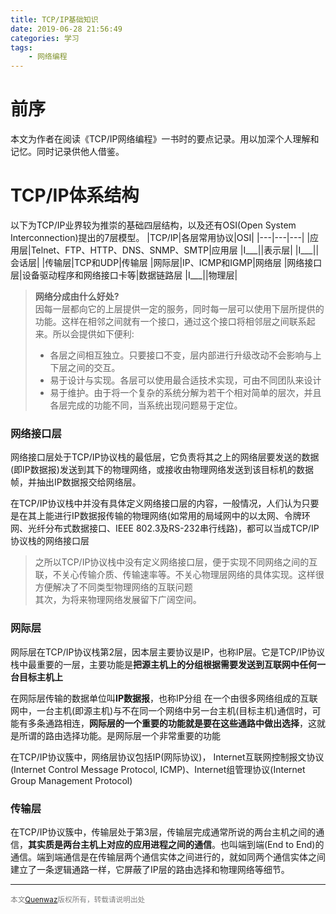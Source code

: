 ```yaml
---
title: TCP/IP基础知识
date: 2019-06-28 21:56:49
categories: 学习
tags:
    - 网络编程
---
```


# 前序
本文为作者在阅读《TCP/IP网络编程》一书时的要点记录。用以加深个人理解和记忆。同时记录供他人借鉴。

# TCP/IP体系结构
以下为TCP/IP业界较为推崇的基础四层结构，以及还有OSI(Open System Interconnection)提出的7层模型。
|TCP/IP|各层常用协议|OSI|
|---|---|---|
|应用层|Telnet、FTP、HTTP、DNS、SNMP、SMTP|应用层
|I___||表示层|
|I___||会话层|
|传输层|TCP和UDP|传输层
|网际层|IP、ICMP和IGMP|网络层
|网络接口层|设备驱动程序和网络接口卡等|数据链路层
|I___||物理层|

> **网络分成由什么好处?**
> <br/>因每一层都向它的上层提供一定的服务，同时每一层可以使用下层所提供的功能。这样在相邻之间就有一个接口，通过这个接口将相邻层之间联系起来。所以会提供如下便利:
> - 各层之间相互独立。只要接口不变，层内部进行升级改动不会影响与上下层之间的交互。
> - 易于设计与实现。各层可以使用最合适技术实现，可由不同团队来设计
> - 易于维护。由于将一个复杂的系统分解为若干个相对简单的层次，并且各层完成的功能不同，当系统出现问题易于定位。

### 网络接口层
网络接口层处于TCP/IP协议栈的最低层，它负责将其之上的网络层要发送的数据(即IP数据报)发送到其下的物理网络，或接收由物理网络发送到该目标机的数据帧，并抽出IP数据报交给网络层。

在TCP/IP协议栈中并没有具体定义网络接口层的内容，一般情况，人们认为只要是在其上能进行IP数据报传输的物理网络(如常用的局域网中的以太网、令牌环网、光纤分布式数据接口、IEEE 802.3及RS-232串行线路)，都可以当成TCP/IP协议栈的网络接口层

> 之所以TCP/IP协议栈中没有定义网络接口层，便于实现不同网络之间的互联，不关心传输介质、传输速率等。不关心物理层网络的具体实现。这样很方便解决了不同类型物理网络的互联问题
> <br/>其次，为将来物理网络发展留下广阔空间。
### 网际层
网际层在TCP/IP协议栈第2层，因本层主要协议是IP，也称IP层。它是TCP/IP协议栈中最重要的一层，主要功能是**把源主机上的分组根据需要发送到互联网中任何一台目标主机上**

在网际层传输的数据单位叫**IP数据报**，也称IP分组
在一个由很多网络组成的互联网中，一台主机(即源主机)与不在同一个网络中另一台主机(目标主机)通信时，可能有多条通路相连，**网际层的一个重要的功能就是要在这些通路中做出选择**，这就是所谓的路由选择功能。是网际层一个非常重要的功能

在TCP/IP协议簇中，网络层协议包括IP(网际协议)， Internet互联网控制报文协议(Internet Control Message Protocol, ICMP)、Internet组管理协议(Internet Group Management Protocol)

### 传输层
在TCP/IP协议簇中，传输层处于第3层，传输层完成通常所说的两台主机之间的通信，**其实质是两台主机上对应的应用进程之间的通信**。也叫端到端(End to End)的通信。端到端通信是在传输层两个通信实体之间进行的，就如同两个通信实体之间建立了一条逻辑通路一样，它屏蔽了IP层的路由选择和物理网络等细节。









---
<small><font color= "gray">本文[Quenwaz](http://quenwaz.github.io)版权所有，转载请说明出处</font></small>